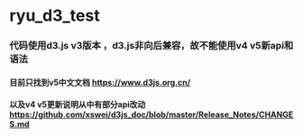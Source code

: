 # ryu_d3_test
### 代码使用d3.js v3版本 ，d3.js非向后兼容，故不能使用v4 v5新api和语法
#### 目前只找到v5中文文档 https://www.d3js.org.cn/
#### 以及v4 v5更新说明从中有部分api改动 https://github.com/xswei/d3js_doc/blob/master/Release_Notes/CHANGES.md

